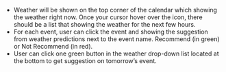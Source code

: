  * Weather will be shown on the top corner of the calendar which showing the weather right now. Once your cursor hover over the icon, there should be a list that showing the weather for the next few hours.
  * For each event, user can click the event and showing the suggestion from weather predictions next to the event name. Recommend (in green) or Not Recommend (in red).
  * User can click one green button in the weather drop-down list located at the bottom to get suggestion on tomorrow’s event.
